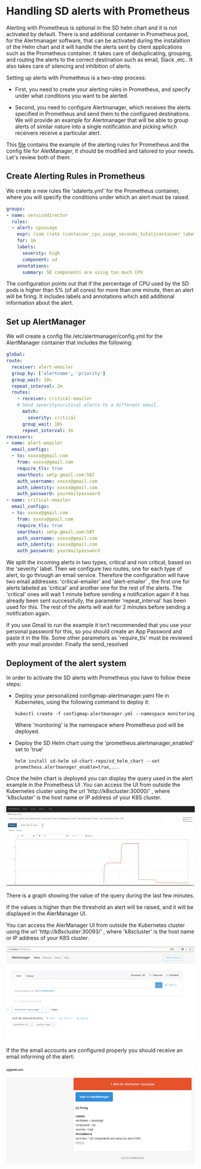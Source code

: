 # Handling SD alerts with Prometheus
Alerting with Prometheus is optional in the SD helm chart and it is not activated by default. There is and additional container in Prometheus pod, for the Alertmanager software, that can be activated during the instalaltion of the Helm chart and it will handle the alerts sent by client applications such as the Prometheus container. It takes care of deduplicating, grouping, and routing the alerts to the correct destination such as email, Slack ,etc.. It also takes care of silencing and inhibition of alerts.

Setting up alerts with Prometheus is a two-step process:

- First, you need to create your alerting rules in Prometheus, and specify under what conditions you want to be alerted.

- Second, you need to configure Alertmanager, which receives the alerts specified in Prometheus and send them to the configured destinations. We will provide an example for Alertmanager that will be able to group alerts of similar nature into a single notification and picking which receivers receive a particular alert.

This [file](./configmap-alertmanager.yaml) contains the example of the alerting rules for Prometheus and the config file for AletManager, it should be modified and tailored to your needs. Let's review both of them:


## Create Alerting Rules in Prometheus
We create a new rules file 'sdalerts.yml' for the Prometheus container, where you will specify the conditions under which an alert must be raised.

```yaml
groups:
- name: servicedirector
  rules:
  - alert: cpuusage
    expr: (sum (rate (container_cpu_usage_seconds_total{container_label_io_kubernetes_pod_name=~"sd-sp.|sd-cl.|sd-ui.*"}[1m])) / sum (machine_cpu_cores) * 100)  > 0.05
    for: 1m
    labels:
      severity: high
      component: sd
    annotations:
      summary: SD components are using too much CPU
```

The configuration points out that if the percentage of CPU used by the SD pods is higher than 5% (of all cores) for more than one minute, then an alert will be firing. It includes labels and annotations which add additional information about the alert.


## Set up AlertManager
We will create a config file /etc/alertmanager/config.yml for the AlertManager container that includes the following:

```yaml
global:
route:
  receiver: alert-emailer
  group_by: ['alertname', 'priority']
  group_wait: 10s
  repeat_interval: 2m
  routes:
    - receiver: critical-emailer
    # Send severity=critical alerts to a different email.
      match:
        severity: critical
      group_wait: 10s
      repeat_interval: 1m
receivers:
- name: alert-emailer
  email_configs:
  - to: xxxxx@gmail.com
    from: xxxxx@gmail.com
    require_tls: true
    smarthost: smtp.gmail.com:587
    auth_username: xxxxx@gmail.com
    auth_identity: xxxxx@gmail.com
    auth_password: yourmailpassword
- name: critical-emailer
  email_configs:
  - to: xxxxx@gmail.com
    from: xxxxx@gmail.com
    require_tls: true
    smarthost: smtp.gmail.com:587
    auth_username: xxxxx@gmail.com
    auth_identity: xxxxx@gmail.com
    auth_password: yourmailpassword
```

We split the incoming alerts in two types, critical and non critical, based on the 'severity' label. Then we configure two routes, one for each type of alert, to go through an email service.
Therefore the configuration will have two email addresses: 'critical-emailer' and 'alert-emailer' , the first one for alerts labeled as 'critical' and another one for the rest of the alerts. The 'critical' ones will wait 1 minute before sending a notification again if it has already been sent successfully, the parameter 'repeat_interval' has been used for this. The rest of the alerts will wait for 2 minutes before sending a notification again.

If you use Gmail to run the example it isn’t recommended that you use your personal password for this, so you should create an App Password and paste it in the file. Some other parameters as 'require_tls' must be reviewed with your mail provider. Finally the send_resolved


## Deployment of the alert system
In order to activate the SD alerts with Prometheus you have to follow these steps:

- Deploy your personalized configmap-alertmanager.yaml file in Kubernetes, using the following command to deploy it:

      kubectl create -f configmap-alertmanager.yml --namespace monitoring

  Where 'monitoring' is the namespace where Prometheus pod will be deployed.

- Deploy the SD Helm chart using the 'prometheus.alertmanager_enabled' set to 'true'

      helm install sd-helm sd-chart-repo/sd_helm_chart --set prometheus.alertmanager_enable=true,...

Once the helm chart is deployed you can display the query used in the alert example in the Prometheus UI .You can access the UI from outside the Kubernetes cluster using the url 'http://k8scluster:30000/'  , where 'k8scluster' is the host name or IP address of your K8S cluster.

![Service!status](./images/query_graph.png)

There is a graph showing the value of the query during the last few minutes.

If the values is higher than the threshold an alert will be raised, and it will be displayed in the AlerManager UI.

You can access the AlerManager UI from outside the Kubernetes cluster using the url 'http://k8scluster:30093/' , where 'k8scluster' is the host name or IP address of your K8S cluster.

![Service status](./images/alert_received.png)

If the the email accounts are configured properly you should receive an email informing of the alert:

![Service status](./images/email_alert.png)

